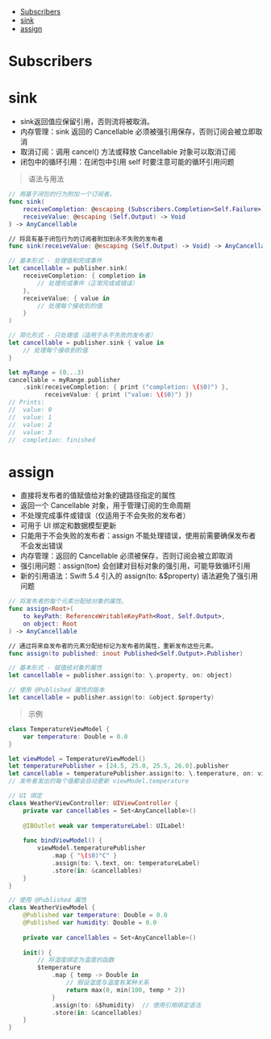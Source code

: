 <!-- @import "[TOC]" {cmd="toc" depthFrom=1 depthTo=6 orderedList=false} -->

<!-- code_chunk_output -->

- [Subscribers](#subscribers)
- [sink](#sink)
- [assign](#assign)

<!-- /code_chunk_output -->

# Subscribers

# sink

- sink返回值应保留引用，否则流将被取消。
- 内存管理：sink 返回的 Cancellable 必须被强引用保存，否则订阅会被立即取消
- 取消订阅：调用 cancel() 方法或释放 Cancellable 对象可以取消订阅
- 闭包中的循环引用：在闭包中引用 self 时要注意可能的循环引用问题

> 语法与用法

```swift
// 用基于闭包的行为附加一个订阅者。
func sink(
    receiveCompletion: @escaping (Subscribers.Completion<Self.Failure>) -> Void,
    receiveValue: @escaping (Self.Output) -> Void
) -> AnyCancellable

// 将具有基于闭包行为的订阅者附加到永不失败的发布者
func sink(receiveValue: @escaping (Self.Output) -> Void) -> AnyCancellable
```

```swift
// 基本形式 - 处理值和完成事件
let cancellable = publisher.sink(
    receiveCompletion: { completion in
        // 处理完成事件（正常完成或错误）
    },
    receiveValue: { value in
        // 处理每个接收到的值
    }
)

// 简化形式 - 只处理值（适用于永不失败的发布者）
let cancellable = publisher.sink { value in
    // 处理每个接收到的值
}
```

```swift
let myRange = (0...3)
cancellable = myRange.publisher
    .sink(receiveCompletion: { print ("completion: \($0)") },
          receiveValue: { print ("value: \($0)") })
// Prints:
//  value: 0
//  value: 1
//  value: 2
//  value: 3
//  completion: finished
```

# assign

- 直接将发布者的值赋值给对象的键路径指定的属性
- 返回一个 Cancellable 对象，用于管理订阅的生命周期
- 不处理完成事件或错误（仅适用于不会失败的发布者）
- 可用于 UI 绑定和数据模型更新
- 只能用于不会失败的发布者：assign 不能处理错误，使用前需要确保发布者不会发出错误
- 内存管理：返回的 Cancellable 必须被保存，否则订阅会被立即取消
- 强引用问题：assign(to:on:) 会创建对目标对象的强引用，可能导致循环引用
- 新的引用语法：Swift 5.4 引入的 assign(to: &$property) 语法避免了强引用问题

```swift
// 将发布者的每个元素分配给对象的属性。
func assign<Root>(
    to keyPath: ReferenceWritableKeyPath<Root, Self.Output>,
    on object: Root
) -> AnyCancellable

// 通过将来自发布者的元素分配给标记为发布者的属性，重新发布这些元素。
func assign(to published: inout Published<Self.Output>.Publisher)
```

```swift
// 基本形式 - 赋值给对象的属性
let cancellable = publisher.assign(to: \.property, on: object)

// 使用 @Published 属性的版本
let cancellable = publisher.assign(to: &object.$property)
```

> 示例

```swift
class TemperatureViewModel {
    var temperature: Double = 0.0
}

let viewModel = TemperatureViewModel()
let temperaturePublisher = [24.5, 25.0, 25.5, 26.0].publisher
let cancellable = temperaturePublisher.assign(to: \.temperature, on: viewModel)
// 发布者发出的每个值都会自动更新 viewModel.temperature
```

```swift
// UI 绑定
class WeatherViewController: UIViewController {
    private var cancellables = Set<AnyCancellable>()
    
    @IBOutlet weak var temperatureLabel: UILabel!
    
    func bindViewModel() {
        viewModel.temperaturePublisher
            .map { "\($0)°C" }
            .assign(to: \.text, on: temperatureLabel)
            .store(in: &cancellables)
    }
}
```

```swift
// 使用 @Published 属性
class WeatherViewModel {
    @Published var temperature: Double = 0.0
    @Published var humidity: Double = 0.0
    
    private var cancellables = Set<AnyCancellable>()
    
    init() {
        // 将湿度绑定为温度的函数
        $temperature
            .map { temp -> Double in
                // 假设湿度与温度有某种关系
                return max(0, min(100, temp * 2))
            }
            .assign(to: &$humidity)  // 使用引用绑定语法
            .store(in: &cancellables)
    }
}
```
